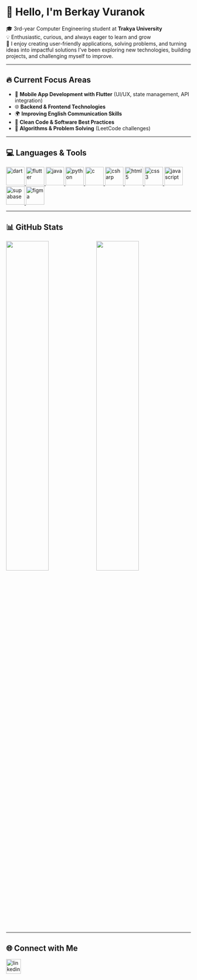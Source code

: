 # 👋 Hello, I'm Berkay Vuranok  

🎓 3rd-year Computer Engineering student at **Trakya University**  
💡 Enthusiastic, curious, and always eager to learn and grow  
🚀 I enjoy creating user-friendly applications, solving problems, and turning ideas into impactful solutions I’ve been exploring new technologies, building projects, and challenging myself to improve.  


---

## 🔥 Current Focus Areas
- 📱 **Mobile App Development with Flutter** (UI/UX, state management, API integration)  
- 🌐 **Backend & Frontend Technologies**  
- 🌍 **Improving English Communication Skills**  
- 🧩 **Clean Code & Software Best Practices**  
- 🤖 **Algorithms & Problem Solving** (LeetCode challenges)  

---

## 💻 Languages & Tools  

<p align="left">
  <a href="https://dart.dev" target="_blank" rel="noreferrer"> 
    <img src="https://cdn.jsdelivr.net/gh/devicons/devicon/icons/dart/dart-original.svg" alt="dart" width="50" height="50"/> 
  </a>
  <a href="https://flutter.dev" target="_blank" rel="noreferrer"> 
    <img src="https://cdn.jsdelivr.net/gh/devicons/devicon/icons/flutter/flutter-original.svg" alt="flutter" width="50" height="50"/> 
  </a>
  <a href="https://www.java.com" target="_blank" rel="noreferrer"> 
    <img src="https://cdn.jsdelivr.net/gh/devicons/devicon/icons/java/java-original.svg" alt="java" width="50" height="50"/> 
  </a>
  <a href="https://www.python.org" target="_blank" rel="noreferrer"> 
    <img src="https://cdn.jsdelivr.net/gh/devicons/devicon/icons/python/python-original.svg" alt="python" width="50" height="50"/> 
  </a>
  <a href="https://en.wikipedia.org/wiki/C_(programming_language)" target="_blank" rel="noreferrer"> 
    <img src="https://cdn.jsdelivr.net/gh/devicons/devicon/icons/c/c-original.svg" alt="c" width="50" height="50"/> 
  </a>
  <a href="https://learn.microsoft.com/en-us/dotnet/csharp/" target="_blank" rel="noreferrer"> 
    <img src="https://cdn.jsdelivr.net/gh/devicons/devicon/icons/csharp/csharp-original.svg" alt="csharp" width="50" height="50"/> 
  </a>
  <a href="https://developer.mozilla.org/docs/Web/HTML" target="_blank" rel="noreferrer"> 
    <img src="https://cdn.jsdelivr.net/gh/devicons/devicon/icons/html5/html5-original.svg" alt="html5" width="50" height="50"/> 
  </a>
  <a href="https://developer.mozilla.org/docs/Web/CSS" target="_blank" rel="noreferrer"> 
    <img src="https://cdn.jsdelivr.net/gh/devicons/devicon/icons/css3/css3-original.svg" alt="css3" width="50" height="50"/> 
  </a>
  <a href="https://developer.mozilla.org/docs/Web/JavaScript" target="_blank" rel="noreferrer"> 
    <img src="https://cdn.jsdelivr.net/gh/devicons/devicon/icons/javascript/javascript-original.svg" alt="javascript" width="50" height="50"/> 
  </a>
  <a href="https://supabase.com" target="_blank" rel="noreferrer"> 
    <img src="https://seeklogo.com/images/S/supabase-logo-DCC676FFE2-seeklogo.com.png" alt="supabase" width="50" height="50"/> 
  </a>
  <a href="https://www.figma.com" target="_blank" rel="noreferrer"> 
    <img src="https://cdn.jsdelivr.net/gh/devicons/devicon/icons/figma/figma-original.svg" alt="figma" width="50" height="50"/> 
  </a>
</p>

---

## 📊 GitHub Stats  

<p float="left">
  <img src="https://github-readme-stats.vercel.app/api?username=berkayvuranok&show_icons=true&theme=radical" width="48%" />
  <img src="https://github-readme-stats.vercel.app/api/top-langs/?username=berkayvuranok&layout=compact&theme=radical" width="48%" />
</p>

---

## 🌐 Connect with Me  

<p align="left">
  <a href="https://www.linkedin.com/in/berkayvuranok" target="_blank" rel="noreferrer">
    <img src="https://cdn.jsdelivr.net/gh/devicons/devicon/icons/linkedin/linkedin-original.svg" alt="linkedin" width="40" height="40"/>
  </a>
</p>
